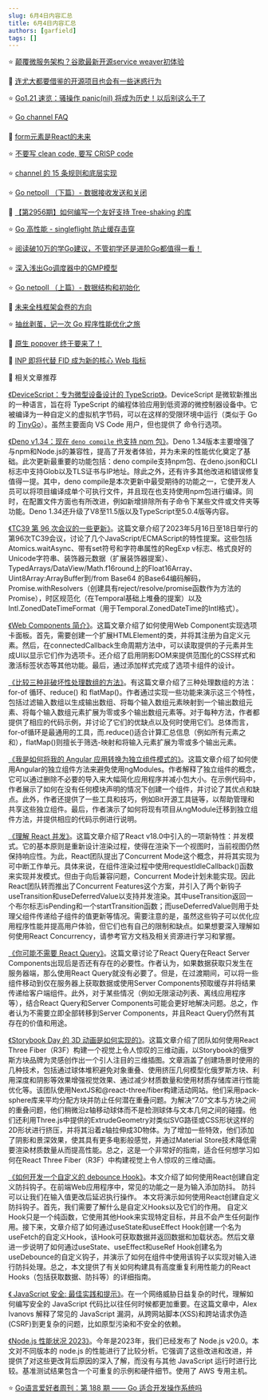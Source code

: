 ```yaml
---
slug: 6月4日内容汇总
title: 6月4日内容汇总
authors: [garfield]
tags: []
---
```


⭐️ [颠覆微服务架构？谷歌最新开源service weaver初体验](https://mp.weixin.qq.com/s/RnsM-bWSRBiDS4v1JcRzdg)

📒 [连尤大都要借鉴的开源项目也会有一些迷惑行为](https://mp.weixin.qq.com/s/1SL_Z9q_zNufbHzvzto3iA)

⭐️ [Go1.21 速览：骚操作 panic(nil) 将成为历史！以后别这么干了](https://mp.weixin.qq.com/s/xgJ8lPS-O84Ttne5heRa3g)

⭐️ [Go channel FAQ](https://mp.weixin.qq.com/s/pYbPm6L-chHwmJ_wOf2EIw)

📒 [form元素是React的未来](https://juejin.cn/post/7239111080164163643)

⭐️ [不要写 clean code, 要写 CRISP code](https://mp.weixin.qq.com/s/MKQMHviV2fLfZJJUU_KTiA)

⭐️ [channel 的 15 条规则和底层实现](https://mp.weixin.qq.com/s/AsytcOBg0XpTnPzDq7iEhQ)

⭐️ [Go netpoll （下篇）- 数据接收发送和关闭](https://mp.weixin.qq.com/s/_yn2Efytq8F8ovf43di23g)

📒 [【第2956期】如何编写一个友好支持 Tree-shaking 的库](https://mp.weixin.qq.com/s/ovdshkEmUF8CuN32FKwJ4Q)

⭐️ [Go 高性能 - singleflight 防止缓存击穿](https://mp.weixin.qq.com/s/TE7zu2t2SjUpGKK-Bji9_g)

⭐️ [阅读破10万的学Go建议，不管初学还是进阶Go都值得一看！](https://mp.weixin.qq.com/s/Ae_7w94wj5FTlmhUK5Kv2w)

⭐️ [深入浅出Go调度器中的GMP模型](https://mp.weixin.qq.com/s/CElQUJw6R2jUzpZFgDEIPA)

⭐️ [Go netpoll （上篇）- 数据结构和初始化](https://mp.weixin.qq.com/s/Zl66w4q3jDrn7uvA_tPmYA)

📒 [​未来全栈框架会卷的方向](https://mp.weixin.qq.com/s/hMrXX8980N32CJbz6HT90g)

⭐️ [抽丝剥茧，记一次 Go 程序性能优化之旅](https://mp.weixin.qq.com/s/HBLwocMA2vQE2uFlJ0D8Iw)

📒 [原生 popover 终于要来了！](https://mp.weixin.qq.com/s/qsZOrUBEjhWGUJ_qzF4XIw)

📒 [INP 即将代替 FID 成为新的核心 Web 指标](https://mp.weixin.qq.com/s/OHbzuqUl3tL1YlpLOgEkvA)

📒 相关文章推荐

[《DeviceScript：专为微型设备设计的 TypeScript》](https://microsoft.github.io/devicescript/)。DeviceScript 是微软新推出的一种语言，旨在将 TypeScript 的编程体验应用到低资源的微控制器设备中。它被编译为一种自定义的虚拟机字节码，可以在这样的受限环境中运行（类似于 Go 的 [TinyGo](https://tinygo.org/)）。虽然主要面向 VS Code 用户，但也提供了 命令行选项。

[《Deno v1.34：现在 `deno compile` 也支持 npm 包》](https://deno.com/blog/v1.34)。Deno 1.34版本主要增强了与npm和Node.js的兼容性，提高了开发者体验，并为未来的性能优化奠定了基础。此次更新最重要的功能包括：deno compile支持npm包、在deno.json和CLI标志中支持Glob以及TLS证书与IP地址。除此之外，还有许多其他改进和错误修复值得一提。其中，deno compile是本次更新中最受期待的功能之一，它使开发人员可以将项目编译成单个可执行文件，并且现在也支持使用npm包进行编译。同时，在配置文件方面也有所改进，例如新增排除所有子命令下某些文件或文件夹等功能。Deno 1.34还升级了V8至11.5版以及TypeScript至5.0.4版等内容。

[《TC39 第 96 次会议的一些更新》](https://dev.to/hemanth/updates-from-the-96th-tc39-meeting-4goe)。这篇文章介绍了2023年5月16日至18日举行的第96次TC39会议，讨论了几个JavaScript/ECMAScript的特性提案。这些包括Atomics.waitAsync、带有set符号和字符串属性的RegExp v标志、格式良好的Unicode字符串、装饰器元数据（扩展装饰器提案）、TypedArrays/DataView/Math.f16round上的Float16Array、Uint8Array:ArrayBuffer到/from Base64 的Base64编码解码，Promise.withResolvers（创建具有reject/resolve/promise函数作为方法的Promise），时区规范化（在Temporal基础上堆叠的提案）以及Intl.ZonedDateTimeFormat（用于Temporal.ZonedDateTime的Intl格式）。

[《Web Components 简介》](https://blog.rasvi.io/2023-05-21-webcomponent-intro-with-example)。这篇文章介绍了如何使用Web Component实现选项卡面板。首先，需要创建一个扩展HTMLElement的类，并将其注册为自定义元素。然后，在connectedCallback生命周期方法中，可以读取提供的子元素并生成UI以显示它们作为选项卡。还介绍了启用阴影DOM来提供范围化的CSS样式和激活标签状态等其他功能。最后，通过添加样式完成了选项卡组件的设计。

[《比较三种非破坏性处理数组的方法》](https://2ality.com/2022/05/processing-arrays-non-destructively.html)。有这篇文章介绍了三种处理数组的方法：for-of 循环、reduce() 和 flatMap()。作者通过实现一些功能来演示这三个特性，包括过滤输入数组以生成输出数组、将每个输入数组元素映射到一个输出数组元素、将每个输入数组元素扩展为零或多个输出数组元素等。对于每种方法，作者都提供了相应的代码示例，并讨论了它们的优缺点以及何时使用它们。总体而言，for-of循环是最通用的工具，而.reduce()适合计算汇总信息（例如所有元素之和），flatMap()则擅长于筛选-映射和将输入元素扩展为零或多个输出元素。

[《我是如何将我的 Angular 应用转换为独立组件模式的》](https://blog.bitsrc.io/how-ive-shifted-my-angular-app-to-standalone-components-approach-48c344bb714a)。这篇文章介绍了如何使用Angular的独立组件方法来避免使用ngModules。作者解释了独立组件的概念，它可以通过删除不必要的导入来大幅简化应用程序并减小包大小。在示例代码中，作者展示了如何在没有任何模块声明的情况下创建一个组件，并讨论了其优点和缺点。此外，作者还提供了一些工具和技巧，例如Bit开源工具链等，以帮助管理和共享这些独立组件。最后，作者演示了如何将现有项目从ngModule迁移到独立组件方法，并提供相应的代码示例进行说明。

[《理解 React 并发》](https://www.bbss.dev/posts/react-concurrency/)。这篇文章介绍了React v18.0中引入的一项新特性：并发模式。它的基本原则是重新设计渲染过程，使得在渲染下一个视图时，当前视图仍然保持响应性。为此，React团队提出了Concurrent Mode这个概念，并将其实现为可中断工作单元。具体来说，在组件渲染过程中使用requestIdleCallback()函数来实现并发模式。但由于向后兼容问题，Concurrent Mode计划未能实现。因此React团队转而推出了Concurrent Features这个方案，并引入了两个新钩子useTransition和useDeferredValue以支持并发渲染。其中useTransition返回一个布尔标志isPending和一个startTransition函数；而useDeferredValue则用于处理父组件传递给子组件的值更新等情况。需要注意的是，虽然这些钩子可以优化应用程序性能并提高用户体验，但它们也有自己的限制和缺点。如果想要深入理解如何使用React Concurrency，请参考官方文档及相关资源进行学习和掌握。

[《你可能不需要 React Query》](https://tkdodo.eu/blog/you-might-not-need-react-query)。这篇文章讨论了React Query在React Server Components出现后是否还有存在的必要性。作者认为，如果数据获取只发生在服务器端，那么使用React Query就没有必要了。但是，在过渡期间，可以将一些组件移动到仅在服务器上获取数据或使用Server Components预取缓存并将结果传递给客户端组件。此外，对于某些情况（例如无限滚动列表、离线应用程序等），结合React Query和Server Components可能会更好地解决问题。总之，作者认为不需要立即全部转移到Server Components，并且React Query仍然有其存在的价值和用途。

[《Storybook Day 的 3D 动画是如何实现的》](https://varun.ca/storybook-day/)。这篇文章介绍了团队如何使用React Three Fiber（R3F）构建一个视觉上令人惊叹的三维动画，以Storybook的俄罗斯方块品牌为灵感创作出一个引人注目的三维插图。文章涵盖了创建场景时使用的几种技术，包括通过球体堆积避免对象重叠、使用挤压几何模型化俄罗斯方块、利用深度和阴影等效果增强视觉效果、通过减少材质数量和使用材质存储库进行性能优化等。该团队使用NextJS和@react-three/fiber构建活动网站。他们采用pack-sphere库来平均分配方块并防止任何潜在重叠问题。为解决“7.0”文本与方块之间的重叠问题，他们稍微沿z轴移动球体而不是检测球体与文本几何之间的碰撞。他们还利用Three.js中提供的ExtrudeGeometry对类似SVG路径或CSS形状这样的2D形状进行挤压，并将其沿着z轴拉伸成3D物体。为了增加一些特效，他们添加了阴影和景深效果，使其具有更多电影般感觉，并通过Material Store技术降低需要渲染材质数量从而提高性能。总之，这是一个非常好的指南，适合任何想学习如何在React Three Fiber（R3F）中构建视觉上令人惊叹的三维动画。

[《如何开发一个自定义的 debounce Hook》](https://www.telerik.com/blogs/how-to-create-custom-debounce-hook-react)。本文介绍了如何使用React创建自定义防抖钩子。在前端Web应用程序中，常见的功能之一是为输入添加防抖。 防抖可以让我们在输入值更改后延迟执行操作。 本文将演示如何使用React创建自定义防抖钩子。首先，我们需要了解什么是自定义Hooks以及它们的作用。 自定义Hook只是一个纯函数，它使用其他Hook来实现特定目标，并且不会产生任何副作用。接下来，文章介绍了如何通过useState和useEffect Hook创建一个名为useFetch的自定义Hook，该Hook可获取数据并返回数据和加载状态。然后文章进一步说明了如何通过useState、useEffect和useRef Hook创建名为useDebounce的自定义钩子，并演示了如何在组件中使用该钩子以实现对输入进行防抖处理。总之，本文提供了有关如何构建具有高度重复利用性能力的React Hooks（包括获取数据、防抖等）的详细指南。

[《 JavaScript 安全: 最佳实践和提示》](https://stackdiary.com/javascript-security/)。在一个网络威胁日益复杂的时代，理解如何编写安全的 JavaScript 代码比以往任何时候都更加重要。在这篇文章中，Alex Ivanovs 解释了常见的 JavaScript 漏洞，从跨网站脚本(XSS)和跨站请求伪造(CSRF)到更复杂的问题，比如原型污染和不安全的依赖。

[《Node.js 性能状况 2023》](https://blog.rafaelgss.dev/state-of-nodejs-performance-2023)。今年是2023年，我们已经发布了 Node.js v20.0。本文对不同版本的 node.js 的性能进行了比较分析。它强调了这些改进和改进，并提供了对这些更改背后原因的深入了解，而没有与其他 JavaScript 运行时进行比较。基准测试结果包含一个可重复的示例和硬件细节。使用了 AWS 专用主机。

⭐️ [Go语言爱好者周刊：第 188 期 —— Go 适合开发操作系统吗](https://mp.weixin.qq.com/s/utmu-pION-IVQCnZEY7mqA)
